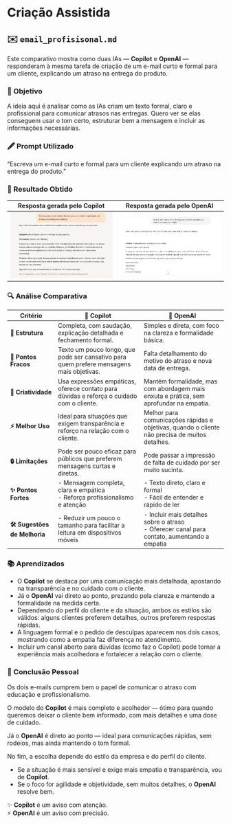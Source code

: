 # Criação Assistida

## ✉️ `email_profisisonal.md`

Este comparativo mostra como duas IAs — **Copilot** e **OpenAI** — responderam à mesma tarefa de criação de um e-mail curto e formal para um cliente, explicando um atraso na entrega do produto.

### 📝 Objetivo

A ideia aqui é analisar como as IAs criam um texto formal, claro e profissional para comunicar atrasos nas entregas. Quero ver se elas conseguem usar o tom certo, estruturar bem a mensagem e incluir as informações necessárias.

### 🖋️ Prompt Utilizado  
“Escreva um e-mail curto e formal para um cliente explicando um atraso na entrega do produto.”

### 🎯 Resultado Obtido

| Resposta gerada pelo Copilot                                           | Resposta gerada pelo OpenAI                                            |
|------------------------------------------------------------------------|------------------------------------------------------------------------|
| ![Copilot](../images/criacao_assistida/email_profissional_copilot.png) | ![OpenAI](../images/criacao_assistida/email_profissional_openai.png)   |

### 🔍 Análise Comparativa

| Critério                      | 🤖 **Copilot**                                                                            | 🚀 **OpenAI**                                                                                  |
| ----------------------------- | ----------------------------------------------------------------------------------------- | ---------------------------------------------------------------------------------------------- |
| **📜 Estrutura**              | Completa, com saudação, explicação detalhada e fechamento formal.                         | Simples e direta, com foco na clareza e formalidade básica.                                    |
| **🚧 Pontos Fracos**          | Texto um pouco longo, que pode ser cansativo para quem prefere mensagens mais objetivas.  | Falta detalhamento do motivo do atraso e nova data de entrega.                                 |
| **🎨 Criatividade**           | Usa expressões empáticas, oferece contato para dúvidas e reforça o cuidado com o cliente. | Mantém formalidade, mas com abordagem mais enxuta e prática, sem aprofundar na empatia.        |
| **⚡ Melhor Uso**              | Ideal para situações que exigem transparência e reforço na relação com o cliente.         | Melhor para comunicações rápidas e objetivas, quando o cliente não precisa de muitos detalhes. |
| **🔒 Limitações**             | Pode ser pouco eficaz para públicos que preferem mensagens curtas e diretas.              | Pode passar a impressão de falta de cuidado por ser muito sucinta.                             |
| **✨ Pontos Fortes**     | - Mensagem completa, clara e empática  <br> - Reforça profissionalismo e atenção               | - Texto direto, claro e formal  <br> - Fácil de entender e rápido de ler                      |
| **🛠️ Sugestões de Melhoria** | - Reduzir um pouco o tamanho para facilitar a leitura em dispositivos móveis                 | - Incluir mais detalhes sobre o atraso  <br> - Oferecer canal para contato, aumentando a empatia |

### 📚 Aprendizados

- O **Copilot** se destaca por uma comunicação mais detalhada, apostando na transparência e no cuidado com o cliente.
- Já o **OpenAI** vai direto ao ponto, prezando pela clareza e mantendo a formalidade na medida certa.
- Dependendo do perfil do cliente e da situação, ambos os estilos são válidos: alguns clientes preferem detalhes, outros preferem respostas rápidas.
- A linguagem formal e o pedido de desculpas aparecem nos dois casos, mostrando como a empatia faz diferença no atendimento.
- Incluir um canal aberto para dúvidas (como faz o Copilot) pode tornar a experiência mais acolhedora e fortalecer a relação com o cliente.

### 🧠 Conclusão Pessoal  

Os dois e-mails cumprem bem o papel de comunicar o atraso com educação e profissionalismo.

O modelo do **Copilot** é mais completo e acolhedor — ótimo para quando queremos deixar o cliente bem informado, com mais detalhes e uma dose de cuidado.

Já o **OpenAI** é direto ao ponto — ideal para comunicações rápidas, sem rodeios, mas ainda mantendo o tom formal.

No fim, a escolha depende do estilo da empresa e do perfil do cliente.
- Se a situação é mais sensível e exige mais empatia e transparência, vou de **Copilot**.  
- Se o foco for agilidade e objetividade, sem muitos detalhes, o **OpenAI** resolve bem.

✨ **Copilot** é um aviso com atenção.  
⚡ **OpenAI** é um aviso com precisão.
